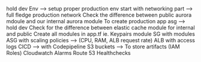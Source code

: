 hold dev Env --> setup proper production env
start with networking part --> full fledge production network
Check the difference between public aurora mdoule and our internal aurora module
To create production app asg --> hold dev
Check for the difference between elastic cache module for internal and public
Create all modules in app.tf ie. 
Keypairs module
SG with modules 
ASG with scaling policies --> (CPU, RAM, ALB request rate)
ALB with access logs
CICD --> with Codepipeline
S3 buckets --> To store artifacts (IAM Roles)
Cloudwatch Alarms
Route 53 Healthchecks

